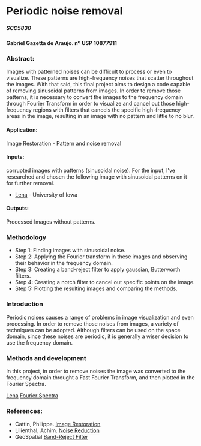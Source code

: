 # Periodic noise removal
##### SCC5830

#### Gabriel Gazetta de Araujo.  nº USP 10877911

### Abstract:
Images with patterned noises can be difficult to process or even to visualize. These patterns are high-frequency noises that scatter throughout the images. With that said, this final project aims to design a code capable of removing sinusoidal patterns from images. In order to remove those patterns, it is necessary to convert the images to the frequency domain through Fourier Transform in order to visualize and cancel out those high-frequency regions with filters that cancels the specific high-frequency areas in the image, resulting in an image with no pattern and little to no blur.


#### Application: 
Image Restoration - Pattern and noise removal

#### Inputs: 
corrupted images with patterns (sinusoidal noise).
For the input, I've researched and chosen the following image with sinusoidal patterns on it for further removal.
* [Lena](http://user.engineering.uiowa.edu/~dip/examples/images/lena_corrupt.png) - University of Iowa

#### Outputs: 
Processed Images without patterns.

### Methodology

* Step 1: Finding images with sinusoidal noise.
* Step 2: Applying the Fourier transform in these images and observing their behavior in the frequency domain.
* Step 3: Creating a band-reject filter to apply gaussian, Butterworth filters.
* Step 4: Creating a notch filter to cancel out specific points on the image.
* Step 5: Plotting the resulting images and comparing the methods.


### Introduction

Periodic noises causes a range of problems in image visualization and even processing. In order to remove those noises from images, a variety of techniques can be adopted. Although filters can be used on the space domain, since these noises are periodic, it is generally a wiser decision to use the frequency domain.

### Methods and development

In this project, in order to remove noises the image was converted to the frequency domain throught a Fast Fourier Transform, and then plotted in the Fourier Spectra.

[Lena](/lena_corrupted.png)
[Fourier Spectra](/notebook/fourierspectra.png)




### References:
* Cattin, Philippe. [Image Restoration](https://miac.unibas.ch/SIP/pdf/SIP-06-Restoration.pdf)
* Lilienthal, Achim. [Noise Reduction](http://130.243.105.49/Research/MRO/courses/dip/2011/lectures/DIP_2011_L09.pdf)
* GeoSpatial [Band-Reject Filter](https://www.harrisgeospatial.com/docs/BANDREJECT_FILTER.html)

